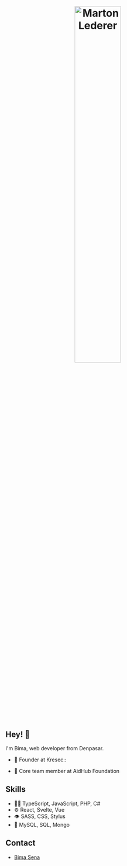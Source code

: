 <h1 align="center">
  <img src="https://cdn.svgator.com/assets/main-page/fold7/export-settings-2.webp" width=50% alt="Marton Lederer" />
</h1>

## Hey! 👋
I'm Bima, web developer from Denpasar.

- 🧭 Founder at Kresec::

- 👥 Core team member at AidHub Foundation

## Skills
- 👨‍💻 TypeScript, JavaScript, PHP, C#
- ⚙️ React, Svelte, Vue
- 👁️ SASS, CSS, Stylus
- 💽 MySQL, SQL, Mongo

## Contact
- [Bima Sena](https://dota-monster.vercel.app/)
